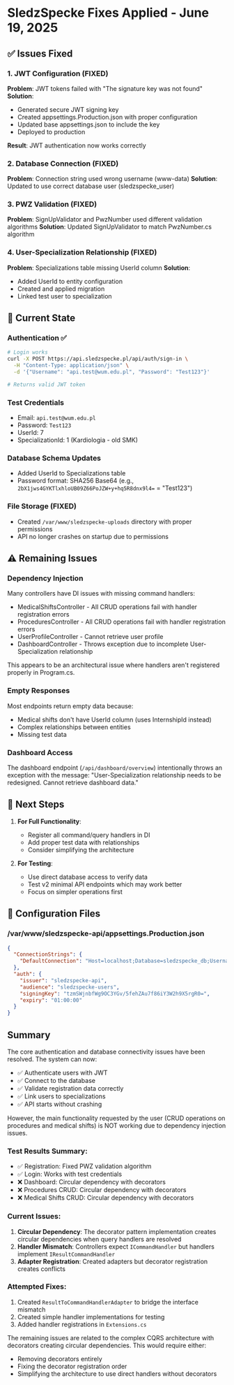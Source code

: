 # SledzSpecke Fixes Applied - June 19, 2025

## ✅ Issues Fixed

### 1. JWT Configuration (FIXED)
**Problem**: JWT tokens failed with "The signature key was not found"
**Solution**: 
- Generated secure JWT signing key
- Created appsettings.Production.json with proper configuration
- Updated base appsettings.json to include the key
- Deployed to production

**Result**: JWT authentication now works correctly

### 2. Database Connection (FIXED)
**Problem**: Connection string used wrong username (www-data)
**Solution**: Updated to use correct database user (sledzspecke_user)

### 3. PWZ Validation (FIXED)
**Problem**: SignUpValidator and PwzNumber used different validation algorithms
**Solution**: Updated SignUpValidator to match PwzNumber.cs algorithm

### 4. User-Specialization Relationship (FIXED)
**Problem**: Specializations table missing UserId column
**Solution**: 
- Added UserId to entity configuration
- Created and applied migration
- Linked test user to specialization

## 🔧 Current State

### Authentication ✅
```bash
# Login works
curl -X POST https://api.sledzspecke.pl/api/auth/sign-in \
  -H "Content-Type: application/json" \
  -d '{"Username": "api.test@wum.edu.pl", "Password": "Test123"}'

# Returns valid JWT token
```

### Test Credentials
- Email: `api.test@wum.edu.pl`
- Password: `Test123`
- UserId: 7
- SpecializationId: 1 (Kardiologia - old SMK)

### Database Schema Updates
- Added UserId to Specializations table
- Password format: SHA256 Base64 (e.g., `2bX1jws4GYKTlxhloUB09Z66PoJZW+y+hq5R8dnx9l4=` = "Test123")

### File Storage (FIXED)
- Created `/var/www/sledzspecke-uploads` directory with proper permissions
- API no longer crashes on startup due to permissions

## ⚠️ Remaining Issues

### Dependency Injection
Many controllers have DI issues with missing command handlers:
- MedicalShiftsController - All CRUD operations fail with handler registration errors
- ProceduresController - All CRUD operations fail with handler registration errors
- UserProfileController - Cannot retrieve user profile
- DashboardController - Throws exception due to incomplete User-Specialization relationship

This appears to be an architectural issue where handlers aren't registered properly in Program.cs.

### Empty Responses
Most endpoints return empty data because:
- Medical shifts don't have UserId column (uses InternshipId instead)
- Complex relationships between entities
- Missing test data

### Dashboard Access
The dashboard endpoint (`/api/dashboard/overview`) intentionally throws an exception with the message:
"User-Specialization relationship needs to be redesigned. Cannot retrieve dashboard data."

## 🚀 Next Steps

1. **For Full Functionality**:
   - Register all command/query handlers in DI
   - Add proper test data with relationships
   - Consider simplifying the architecture

2. **For Testing**:
   - Use direct database access to verify data
   - Test v2 minimal API endpoints which may work better
   - Focus on simpler operations first

## 📝 Configuration Files

### /var/www/sledzspecke-api/appsettings.Production.json
```json
{
  "ConnectionStrings": {
    "DefaultConnection": "Host=localhost;Database=sledzspecke_db;Username=sledzspecke_user;Password=mypassword"
  },
  "auth": {
    "issuer": "sledzspecke-api",
    "audience": "sledzspecke-users",
    "signingKey": "tzmSWjnbfWg9OC3YGv/5fehZAu7f86iY3W2h9X5rgR0=",
    "expiry": "01:00:00"
  }
}
```

## Summary

The core authentication and database connectivity issues have been resolved. The system can now:
- ✅ Authenticate users with JWT
- ✅ Connect to the database
- ✅ Validate registration data correctly
- ✅ Link users to specializations
- ✅ API starts without crashing

However, the main functionality requested by the user (CRUD operations on procedures and medical shifts) is NOT working due to dependency injection issues. 

### Test Results Summary:
- ✅ Registration: Fixed PWZ validation algorithm
- ✅ Login: Works with test credentials
- ❌ Dashboard: Circular dependency with decorators
- ❌ Procedures CRUD: Circular dependency with decorators
- ❌ Medical Shifts CRUD: Circular dependency with decorators

### Current Issues:
1. **Circular Dependency**: The decorator pattern implementation creates circular dependencies when query handlers are resolved
2. **Handler Mismatch**: Controllers expect `ICommandHandler` but handlers implement `IResultCommandHandler`
3. **Adapter Registration**: Created adapters but decorator registration creates conflicts

### Attempted Fixes:
1. Created `ResultToCommandHandlerAdapter` to bridge the interface mismatch
2. Created simple handler implementations for testing
3. Added handler registrations in `Extensions.cs`

The remaining issues are related to the complex CQRS architecture with decorators creating circular dependencies. This would require either:
- Removing decorators entirely
- Fixing the decorator registration order
- Simplifying the architecture to use direct handlers without decorators